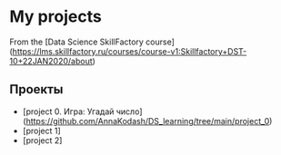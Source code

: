 # My projects

From the [Data Science SkillFactory course] (https://lms.skillfactory.ru/courses/course-v1:Skillfactory+DST-10+22JAN2020/about)

## Проекты

* [project 0. Игра: Угадай число] (https://github.com/AnnaKodash/DS_learning/tree/main/project_0)
* [project 1]
* [project 2]
